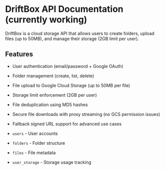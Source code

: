 # DriftBox API Documentation (currently working)

DriftBox is a cloud storage API that allows users to create folders, upload files (up to 50MB), and manage their storage (2GB limit per user).

## Features

- User authentication (email/password + Google OAuth)
- Folder management (create, list, delete)
- File upload to Google Cloud Storage (up to 50MB per file)
- Storage limit enforcement (2GB per user)
- File deduplication using MD5 hashes
- Secure file downloads with proxy streaming (no GCS permission issues)
- Fallback signed URL support for advanced use cases


- `users` - User accounts
- `folders` - Folder structure
- `files` - File metadata
- `user_storage` - Storage usage tracking
